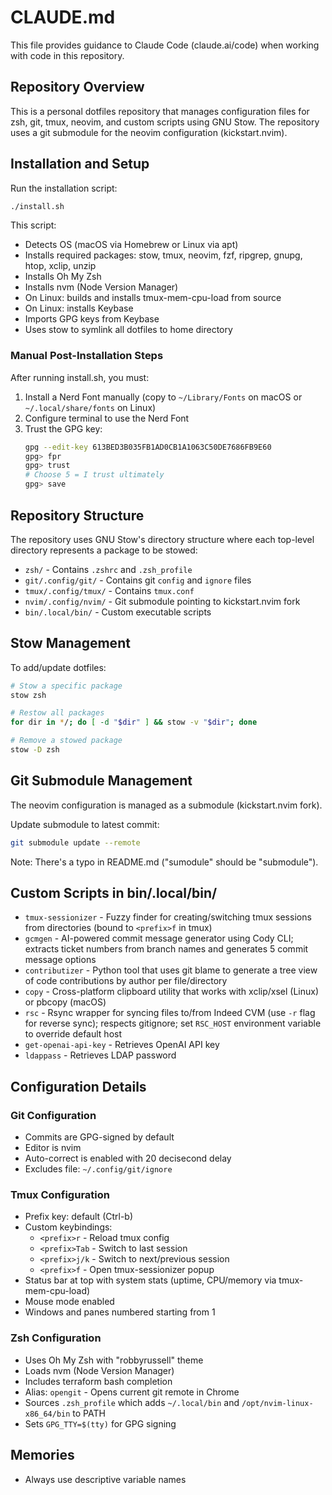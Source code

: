 # CLAUDE.md

This file provides guidance to Claude Code (claude.ai/code) when working with code in this repository.

## Repository Overview

This is a personal dotfiles repository that manages configuration files for zsh, git, tmux, neovim, and custom scripts using GNU Stow. The repository uses a git submodule for the neovim configuration (kickstart.nvim).

## Installation and Setup

Run the installation script:
```bash
./install.sh
```

This script:
- Detects OS (macOS via Homebrew or Linux via apt)
- Installs required packages: stow, tmux, neovim, fzf, ripgrep, gnupg, htop, xclip, unzip
- Installs Oh My Zsh
- Installs nvm (Node Version Manager)
- On Linux: builds and installs tmux-mem-cpu-load from source
- On Linux: installs Keybase
- Imports GPG keys from Keybase
- Uses stow to symlink all dotfiles to home directory

### Manual Post-Installation Steps

After running install.sh, you must:
1. Install a Nerd Font manually (copy to `~/Library/Fonts` on macOS or `~/.local/share/fonts` on Linux)
2. Configure terminal to use the Nerd Font
3. Trust the GPG key:
   ```bash
   gpg --edit-key 613BED3B035FB1AD0CB1A1063C50DE7686FB9E60
   gpg> fpr
   gpg> trust
   # Choose 5 = I trust ultimately
   gpg> save
   ```

## Repository Structure

The repository uses GNU Stow's directory structure where each top-level directory represents a package to be stowed:

- `zsh/` - Contains `.zshrc` and `.zsh_profile`
- `git/.config/git/` - Contains git `config` and `ignore` files
- `tmux/.config/tmux/` - Contains `tmux.conf`
- `nvim/.config/nvim/` - Git submodule pointing to kickstart.nvim fork
- `bin/.local/bin/` - Custom executable scripts

## Stow Management

To add/update dotfiles:
```bash
# Stow a specific package
stow zsh

# Restow all packages
for dir in */; do [ -d "$dir" ] && stow -v "$dir"; done

# Remove a stowed package
stow -D zsh
```

## Git Submodule Management

The neovim configuration is managed as a submodule (kickstart.nvim fork).

Update submodule to latest commit:
```bash
git submodule update --remote
```

Note: There's a typo in README.md ("sumodule" should be "submodule").

## Custom Scripts in bin/.local/bin/

- `tmux-sessionizer` - Fuzzy finder for creating/switching tmux sessions from directories (bound to `<prefix>f` in tmux)
- `gcmgen` - AI-powered commit message generator using Cody CLI; extracts ticket numbers from branch names and generates 5 commit message options
- `contributizer` - Python tool that uses git blame to generate a tree view of code contributions by author per file/directory
- `copy` - Cross-platform clipboard utility that works with xclip/xsel (Linux) or pbcopy (macOS)
- `rsc` - Rsync wrapper for syncing files to/from Indeed CVM (use `-r` flag for reverse sync); respects gitignore; set `RSC_HOST` environment variable to override default host
- `get-openai-api-key` - Retrieves OpenAI API key
- `ldappass` - Retrieves LDAP password

## Configuration Details

### Git Configuration
- Commits are GPG-signed by default
- Editor is nvim
- Auto-correct is enabled with 20 decisecond delay
- Excludes file: `~/.config/git/ignore`

### Tmux Configuration
- Prefix key: default (Ctrl-b)
- Custom keybindings:
  - `<prefix>r` - Reload tmux config
  - `<prefix>Tab` - Switch to last session
  - `<prefix>j/k` - Switch to next/previous session
  - `<prefix>f` - Open tmux-sessionizer popup
- Status bar at top with system stats (uptime, CPU/memory via tmux-mem-cpu-load)
- Mouse mode enabled
- Windows and panes numbered starting from 1

### Zsh Configuration
- Uses Oh My Zsh with "robbyrussell" theme
- Loads nvm (Node Version Manager)
- Includes terraform bash completion
- Alias: `opengit` - Opens current git remote in Chrome
- Sources `.zsh_profile` which adds `~/.local/bin` and `/opt/nvim-linux-x86_64/bin` to PATH
- Sets `GPG_TTY=$(tty)` for GPG signing

## Memories
- Always use descriptive variable names
